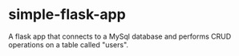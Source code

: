 # simple-flask-app
A flask app that connects to a MySql database and performs CRUD operations on a table called "users".

